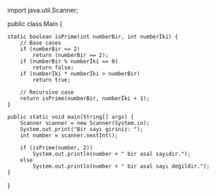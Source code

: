 import java.util.Scanner;

public class Main {

    static boolean isPrime(int numberBir, int numberİki) {
        // Base cases
        if (numberBir <= 2)
            return (numberBir == 2);
        if (numberBir % numberİki == 0)
            return false;
        if (numberİki * numberİki > numberBir)
            return true;

        // Recursive case
        return isPrime(numberBir, numberİki + 1);
    }

    public static void main(String[] args) {
        Scanner scanner = new Scanner(System.in);
        System.out.print("Bir sayı giriniz: ");
        int number = scanner.nextInt();

        if (isPrime(number, 2))
            System.out.println(number + " bir asal sayıdır.");
        else
            System.out.println(number + " bir asal sayı değildir.");
    }
}
